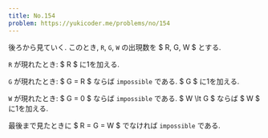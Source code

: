 ```yaml
---
title: No.154
problem: https://yukicoder.me/problems/no/154
---
```

後ろから見ていく. このとき, `R`, `G`, `W` の出現数を $ R, G, W $ とする.

`R` が現れたとき: $ R $ に1を加える.

`G` が現れたとき: $ G = R $ ならば `impossible` である. $ G $ に1を加える.

`W` が現れたとき: $ G = 0 $ ならば `impossible` である. $ W \lt G $ ならば $ W $ に1を加える.

最後まで見たときに $ R = G = W $ でなければ `impossible` である.
